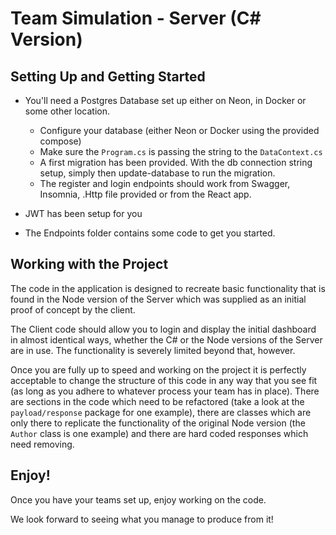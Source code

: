 # Team Simulation - Server (C# Version)

## Setting Up and Getting Started

- You'll need a Postgres Database set up either on Neon, in Docker or some other location. 
	- Configure your database (either Neon or Docker using the provided compose) 
	- Make sure the `Program.cs` is passing the string to the `DataContext.cs`
	- A first migration has been provided. With the db connection string setup, simply then update-database to run the migration.
	- The register and login endpoints should work from Swagger, Insomnia, .Http file provided or from the React app.

- JWT has been setup for you
- The Endpoints folder contains some code to get you started.  

## Working with the Project

The code in the application is designed to recreate basic functionality that is found in the Node version of the Server which was supplied as an initial proof of concept by the client.

The Client code should allow you to login and display the initial dashboard in almost identical ways, whether the C# or the Node versions of the Server are in use. The functionality is severely limited beyond that, however.

Once you are fully up to speed and working on the project it is perfectly acceptable to change the structure of this code in any way that you see fit (as long as you adhere to whatever process your team has in place). There are sections in the code which need to be refactored (take a look at the `payload/response` package for one example), there are classes which are only there to replicate the functionality of the original Node version (the `Author` class is one example) and there are hard coded responses which need removing. 

## Enjoy!

Once you have your teams set up, enjoy working on the code.

We look forward to seeing what you manage to produce from it!